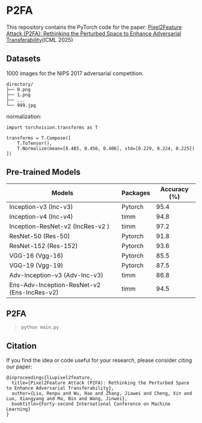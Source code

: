 # P2FA
This repository contains the PyTorch code for the paper: [Pixel2Feature Attack (P2FA): Rethinking the Perturbed Space to Enhance Adversarial Transferability](https://openreview.net/forum?id=bPJo5uSkOJ)(ICML 2025)
## Datasets
1000 images for the NIPS 2017 adversarial competition.
```
directory/
├── 0.png
├── 1.png
├── ...
└── 999.jpg
```
normalization:
```
import torchvision.transforms as T

transforms = T.Compose([
    T.ToTensor(),
    T.Normalize(mean=[0.485, 0.456, 0.406], std=[0.229, 0.224, 0.225])
])
```
## Pre-trained Models
| Models                                        | Packages | Accuracy (%) | 
|-----------------------------------------------|----------|--------------|
| Inception-v3 (Inc-v3)                         | Pytorch  | 95.4         |
| Inception-v4 (Inc-v4)                         | timm     | 94.8         |
| Inception-ResNet-v2 (IncRes-v2  )             | timm     | 97.2         | 
| ResNet-50 (Res-50)                            | Pytorch  | 91.8         |
| ResNet-152 (Res-152)                          | Pytorch  | 93.6         |
| VGG-16 (Vgg-16)                               | Pytorch  | 85.5         |
| VGG-19 (Vgg-19)                               | Pytorch  | 87.5         |
| Adv-Inception-v3 (Adv-Inc-v3)                 | timm     | 86.8         | 
| Ens-Adv-Inception-ResNet-v2 (Ens-IncRes-v2)   | timm     | 94.5         |
## P2FA

> `python main.py `

## Citation
If you find the idea or code useful for your research, please consider citing our paper:
```
@inproceedings{liupixel2feature,
  title={Pixel2Feature Attack (P2FA): Rethinking the Perturbed Space to Enhance Adversarial Transferability},
  author={Liu, Renpu and Wu, Hao and Zhang, Jiawei and Cheng, Xin and Luo, Xiangyang and Ma, Bin and Wang, Jinwei},
  booktitle={Forty-second International Conference on Machine Learning}
}
```
